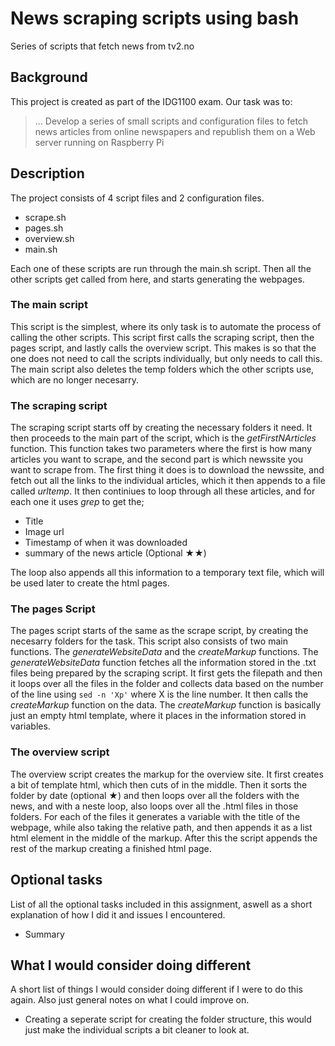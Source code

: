 # News scraping scripts using bash

Series of scripts that fetch news from tv2.no



## Background

This project is created as part of the IDG1100 exam. Our task was to: 
> ... Develop a series of small scripts and configuration files to fetch news articles from online newspapers and republish them on a Web server running on Raspberry Pi



## Description

The project consists of 4 script files and 2 configuration files.

* scrape.sh
* pages.sh
* overview.sh
* main.sh

Each one of these scripts are run through the main.sh script. Then all the other scripts get called from here, and starts generating the webpages.

### The main script

This script is the simplest, where its only task is to automate the process of calling the other scripts. This script first calls the scraping script, then the pages script, and lastly calls the overview script. This makes is so that the one does not need to call the scripts individually, but only needs to call this. The main script also deletes the temp folders which the other scripts use, which are no longer necesarry. 


### The scraping script

The scraping script starts off by creating the necessary folders it need. It then proceeds to the main part of the script, which is the *getFirstNArticles* function. This function takes two parameters where the first is how many articles you want to scrape, and the second part is which newssite you want to scrape from. The first thing it does is to download the newssite, and fetch out all the links to the individual articles, which it then appends to a file called *urltemp*. It then continiues to loop through all these articles, and for each one it uses *grep* to get the;

* Title
* Image url
* Timestamp of when it was downloaded
* summary of the news article (Optional ★★)

The loop also appends all this information to a temporary text file, which will be used later to create the html pages.

### The pages Script

The pages script starts of the same as the scrape script, by creating the necesarry folders for the task. This script also consists of two main functions. The *generateWebsiteData* and the *createMarkup* functions. The *generateWebsiteData* function fetches all the information stored in the .txt files being prepared by the scraping script. It first gets the filepath and then it loops over all the files in the folder and collects data based on the number of the line using `sed -n 'Xp'` where X is the line number. It then calls the *createMarkup* function on the data. The *createMarkup* function is basically just an empty html template, where it places in the information stored in variables.

### The overview script

The overview script creates the markup for the overview site. It first creates a bit of template html, which then cuts of in the middle. Then it sorts the folder by date (optional ★) and then loops over all the folders with the news, and with a neste loop, also loops over all the .html files in those folders. For each of the files it generates a variable with the title of the webpage, while also taking the relative path, and then appends it as a list html element in the middle of the markup. After this the script appends the rest of the markup creating a finished html page. 



## Optional tasks

List of all the optional tasks included in this assignment, aswell as a short explanation of how I did it and issues I encountered.

* Summary





## What I would consider doing different

A short list of things I would consider doing different if I were to do this again. Also just general notes on what I could improve on.

* Creating a seperate script for creating the folder structure, this would just make the individual scripts a bit cleaner to look at.

